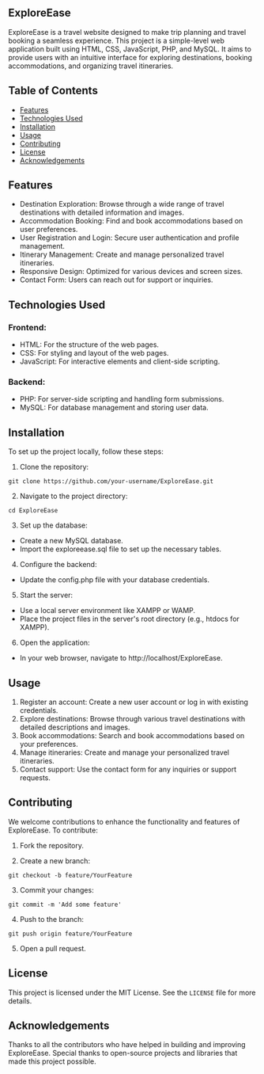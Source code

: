 ## ExploreEase

ExploreEase is a travel website designed to make trip planning and travel booking a seamless experience. This project is a simple-level web application built using HTML, CSS, JavaScript, PHP, and MySQL. It aims to provide users with an intuitive interface for exploring destinations, booking accommodations, and organizing travel itineraries.

## Table of Contents

- [Features](#Features)
- [Technologies Used](#Technologies-Used)
- [Installation](#Installation)
- [Usage](#Usage)
- [Contributing](#Contributing)
- [License](#License)
- [Acknowledgements](#Acknowledgements)

## Features

- Destination Exploration: Browse through a wide range of travel destinations with detailed information and images.
- Accommodation Booking: Find and book accommodations based on user preferences.
- User Registration and Login: Secure user authentication and profile management.
- Itinerary Management: Create and manage personalized travel itineraries.
- Responsive Design: Optimized for various devices and screen sizes.
- Contact Form: Users can reach out for support or inquiries.

## Technologies Used

### Frontend:

- HTML: For the structure of the web pages.
- CSS: For styling and layout of the web pages.
- JavaScript: For interactive elements and client-side scripting.

### Backend:

- PHP: For server-side scripting and handling form submissions.
- MySQL: For database management and storing user data.

## Installation

To set up the project locally, follow these steps:

1. Clone the repository:

```
git clone https://github.com/your-username/ExploreEase.git
```

2. Navigate to the project directory:

```
cd ExploreEase
```

3. Set up the database:

- Create a new MySQL database.
- Import the exploreease.sql file to set up the necessary tables.

4. Configure the backend:

- Update the config.php file with your database credentials.

5. Start the server:

- Use a local server environment like XAMPP or WAMP.
- Place the project files in the server's root directory (e.g., htdocs for XAMPP).

6. Open the application:

- In your web browser, navigate to http://localhost/ExploreEase.

## Usage

1. Register an account: Create a new user account or log in with existing credentials.
2. Explore destinations: Browse through various travel destinations with detailed descriptions and images.
3. Book accommodations: Search and book accommodations based on your preferences.
4. Manage itineraries: Create and manage your personalized travel itineraries.
5. Contact support: Use the contact form for any inquiries or support requests.

## Contributing

We welcome contributions to enhance the functionality and features of ExploreEase. To contribute:

1. Fork the repository.

2. Create a new branch:

```
git checkout -b feature/YourFeature
```

3. Commit your changes:

```
git commit -m 'Add some feature'
```

4. Push to the branch:

```
git push origin feature/YourFeature
```

5. Open a pull request.

## License

This project is licensed under the MIT License. See the `LICENSE` file for more details.

## Acknowledgements

Thanks to all the contributors who have helped in building and improving ExploreEase.
Special thanks to open-source projects and libraries that made this project possible.

```

```
